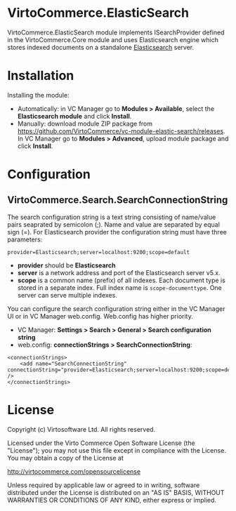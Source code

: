 ﻿# VirtoCommerce.ElasticSearch
VirtoCommerce.ElasticSearch module implements ISearchProvider defined in the VirtoCommerce.Core module and uses Elasticsearch engine which stores indexed documents on a standalone <a href="https://www.elastic.co/products/elasticsearch" target="_blank">Elasticsearch</a> server.

# Installation
Installing the module:
* Automatically: in VC Manager go to **Modules > Available**, select the **Elasticsearch module** and click **Install**.
* Manually: download module ZIP package from https://github.com/VirtoCommerce/vc-module-elastic-search/releases. In VC Manager go to **Modules > Advanced**, upload module package and click **Install**.

# Configuration
## VirtoCommerce.Search.SearchConnectionString
The search configuration string is a text string consisting of name/value pairs seaprated by semicolon (;). Name and value are separated by equal sign (=).
For Elasticsearch provider the configuration string must have three parameters:
```
provider=Elasticsearch;server=localhost:9200;scope=default
```
* **provider** should be **Elasticsearch**
* **server** is a network address and port of the Elasticsearch server v5.x.
* **scope** is a common name (prefix) of all indexes. Each document type is stored in a separate index. Full index name is `scope-documenttype`. One server can serve multiple indexes.

You can configure the search configuration string either in the VC Manager UI or in VC Manager web.config. Web.config has higher priority.
* VC Manager: **Settings > Search > General > Search configuration string**
* web.config: **connectionStrings > SearchConnectionString**:
```
<connectionStrings>
    <add name="SearchConnectionString" connectionString="provider=Elasticsearch;server=localhost:9200;scope=default" />
</connectionStrings>
```

# License
Copyright (c) Virtosoftware Ltd. All rights reserved.

Licensed under the Virto Commerce Open Software License (the "License"); you
may not use this file except in compliance with the License. You may
obtain a copy of the License at

http://virtocommerce.com/opensourcelicense

Unless required by applicable law or agreed to in writing, software
distributed under the License is distributed on an "AS IS" BASIS,
WITHOUT WARRANTIES OR CONDITIONS OF ANY KIND, either express or
implied.
